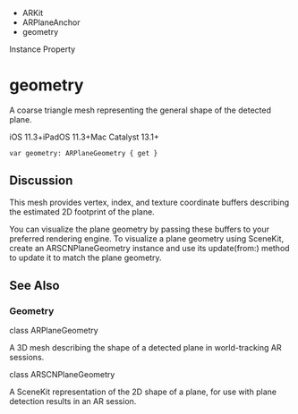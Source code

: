 

- ARKit
- ARPlaneAnchor
-  geometry 

Instance Property

# geometry

A coarse triangle mesh representing the general shape of the detected plane.

iOS 11.3+iPadOS 11.3+Mac Catalyst 13.1+

``` source
var geometry: ARPlaneGeometry { get }
```

## Discussion

This mesh provides vertex, index, and texture coordinate buffers describing the estimated 2D footprint of the plane.

You can visualize the plane geometry by passing these buffers to your preferred rendering engine. To visualize a plane geometry using SceneKit, create an ARSCNPlaneGeometry instance and use its update(from:) method to update it to match the plane geometry.

## See Also

### Geometry

class ARPlaneGeometry

A 3D mesh describing the shape of a detected plane in world-tracking AR sessions.

class ARSCNPlaneGeometry

A SceneKit representation of the 2D shape of a plane, for use with plane detection results in an AR session.

